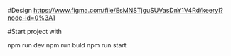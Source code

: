 #Design
https://www.figma.com/file/EsMNSTjguSUVasDnY1V4Rd/keeryl?node-id=0%3A1


#Start project with

  npm run dev
  npm run buld
  npm run start
